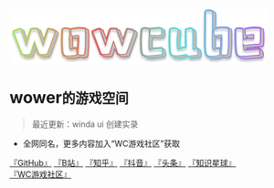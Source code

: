 <!-- _coverpage.md -->

![logo](_media/wowcube.png)

# wower<small>的游戏空间</small>

> 最近更新：winda ui 创建实录

- 全网同名，更多内容加入“WC游戏社区”获取

[『GitHub』](https://github.com/usiege)
[『B站』](https://space.bilibili.com/38532242)
[『知乎』](https://www.zhihu.com/people/uwuneng)
[『抖音』](https://www.douyin.com/user/MS4wLjABAAAAWZZwAj3K-Moaee9AAFuYqi6CRWfC29At1CHheP3ubYgxh3ceYT88_oFgwaTPW9su)
[『头条』](https://www.toutiao.com/c/user/token/MS4wLjABAAAA4zplmobzTGF2I3-eRVcwWEA4kMdbfDzOlkZpvhphOzw)
[『知识星球』](https://wx.zsxq.com/dweb2/index/group/28855118214111)
[『WC游戏社区』](https://kook.top/EGosAW)

<!-- [『Get Started』](#docsify) -->


<!-- 背景图片 -->

<!-- ![](_media/wind.png) -->

<!-- 背景色 -->

<!-- ![color](#f0f0f0) -->